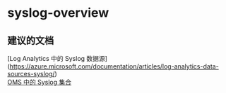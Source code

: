 
<properties
    pageTitle="syslog-overview"
    description="与 Syslog 相关的问题：概述"
    service="microsoft.operationalinsights"
    resource="operationalinsightsaccounts"
    authors="adoylemsft"
    displayorder=""
    selfHelpType="generic"
    supportTopicIds="32536644"
    resourceTags=""
    productPesIds="15725"
    cloudEnvironments="public, Blackforest, Fairfax"
/>


# <a name="syslog-overview"></a>syslog-overview


## <a name="recommended-documents"></a>**建议的文档**
[Log Analytics 中的 Syslog 数据源] (https://azure.microsoft.com/documentation/articles/log-analytics-data-sources-syslog/) <br>
[OMS 中的 Syslog 集合](https://blogs.technet.microsoft.com/msoms/2016/05/12/syslog-collection-in-operations-management-suite/)


<!--HONumber=Dec16_HO1-->


